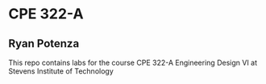# CPE 322-A
## Ryan Potenza

This repo contains labs for the course CPE 322-A Engineering Design VI at Stevens Institute of Technology
